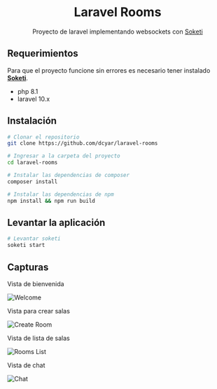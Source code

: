 <h1 align="center">Laravel Rooms</h1>
<p align="center">Proyecto de laravel implementando websockets con <a href="https://soketi.app/" target="_blank" class="font-semibold text-blue-500">Soketi</a></p>

## Requerimientos

Para que el proyecto funcione sin errores es necesario tener instalado **[Soketi]('https://docs.soketi.app/getting-started/installation/cli-installation')**.

- php 8.1
- laravel 10.x

## Instalación

```bash
# Clonar el repositorio
git clone https://github.com/dcyar/laravel-rooms

# Ingresar a la carpeta del proyecto
cd laravel-rooms

# Instalar las dependencias de composer
composer install

# Instalar las dependencias de npm
npm install && npm run build
```

## Levantar la aplicación

```bash
# Levantar soketi
soketi start
```

## Capturas
Vista de bienvenida

![Welcome](/demo/welcome.png)

Vista para crear salas

![Create Room](/demo/create-room.png)

Vista de lista de salas

![Rooms List](/demo/rooms-list.png)

Vista de chat

![Chat](/demo/chat.png)